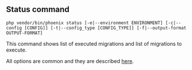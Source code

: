 ## Status command
`php vendor/bin/phoenix status [-e|--environment ENVIRONMENT] [-c|--config [CONFIG]] [-t|--config_type [CONFIG_TYPE]] [-f|--output-format OUTPUT-FORMAT]`

This command shows list of executed migrations and list of migrations to execute.

All options are common and they are described [here](commands.md).
